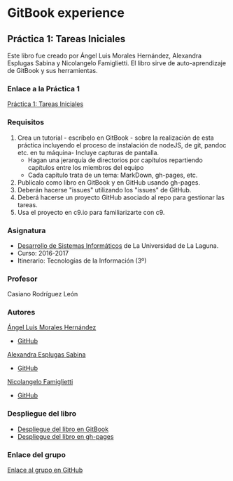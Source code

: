 # GitBook experience
## Práctica 1: Tareas Iniciales

Este libro fue creado por Ángel Luis Morales Hernández, Alexandra Esplugas Sabina y Nicolangelo Famiglietti.
El libro sirve de auto-aprendizaje de GitBook y sus herramientas.

### Enlace a la Práctica 1
[Práctica 1: Tareas Iniciales](https://casianorodriguezleon.gitbooks.io/ull-esit-1617/practicas/practicatareasiniciales.html)

### Requisitos
 1. Crea un tutorial - escríbelo en GitBook - sobre la realización de esta práctica incluyendo el proceso de instalación de nodeJS, de git, pandoc etc. en tu máquina- Incluye capturas de pantalla.
    * Hagan una jerarquía de directorios por capítulos repartiendo capítulos entre los miembros del equipo
    * Cada capítulo trata de un tema: MarkDown, gh-pages, etc.
 2. Publícalo como libro en GitBook y en GitHub usando gh-pages.
 3. Deberán hacerse "issues" utilizando los "issues" de GitHub.
 4. Deberá hacerse un proyecto GitHub asociado al repo para gestionar las tareas.
 5. Usa el proyecto en c9.io para familiarizarte con c9.

 
### Asignatura
* [Desarrollo de Sistemas Informáticos](https://campusvirtual.ull.es/1617/course/view.php?id=1136) de La Universidad de La Laguna.
* Curso: 2016-2017
* Itinerario: Tecnologías de la Información \(3º\)

### Profesor
Casiano Rodríguez León

### Autores
[Ángel Luis Morales Hernández](alu0100888157.github.io)
* [GitHub](https://github.com/alu0100888157)

[Alexandra Esplugas Sabina](alu0100762006.github.io/alu0100762006.github.io)
* [GitHub](https://github.com/alu0100762006)

[Nicolangelo Famiglietti](alu0100912005.github.io)
* [GitHub](https://github.com/alu0100912005)

### Despliegue del libro
* [Despliegue del libro en GitBook](https://alexandra_esplugas.gitbooks.io/tareas-iniciales/content/)
* [Despliegue del libro en gh-pages](https://ull-esit-dsi-1617.github.io/tareas-iniciales-angel-nicolangelo-35l2/)

### Enlace del grupo
[Enlace al grupo en GitHub](https://github.com/ULL-ESIT-DSI-1617/tareas-iniciales-angel-nicolangelo-35l2)



